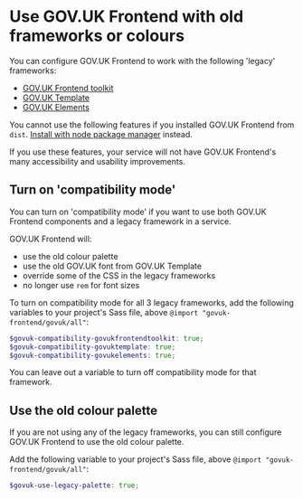 # Use GOV.UK Frontend with old frameworks or colours

You can configure GOV.UK Frontend to work with the following 'legacy'
frameworks:

- [GOV.UK Frontend toolkit]
- [GOV.UK Template]
- [GOV.UK Elements]

You cannot use the following features if you installed GOV.UK Frontend from
`dist`. [Install with node package manager](installing-from-npm.md) instead.

If you use these features, your service will not have GOV.UK Frontend's many
accessibility and usability improvements.

## Turn on 'compatibility mode'

You can turn on 'compatibility mode' if you want to use both GOV.UK Frontend
components and a legacy framework in a service.

GOV.UK Frontend will:

- use the old colour palette
- use the old GOV.UK font from GOV.UK Template
- override some of the CSS in the legacy frameworks
- no longer use `rem` for font sizes

To turn on compatibility mode for all 3 legacy frameworks, add the following
variables to your project's Sass file, above `@import "govuk-frontend/govuk/all"`:

```SCSS
$govuk-compatibility-govukfrontendtoolkit: true;
$govuk-compatibility-govuktemplate: true;
$govuk-compatibility-govukelements: true;
```

You can leave out a variable to turn off compatibility mode for that framework.

## Use the old colour palette

If you are not using any of the legacy frameworks, you can still configure
GOV.UK Frontend to use the old colour palette.

Add the following variable to your project's Sass file, above
`@import "govuk-frontend/govuk/all"`:

```scss
$govuk-use-legacy-palette: true;
```

[GOV.UK Frontend Toolkit]: https://github.com/alphagov/govuk_frontend_toolkit
[GOV.UK Template]: https://github.com/alphagov/govuk_template
[GOV.UK Elements]: https://github.com/alphagov/govuk_elements

